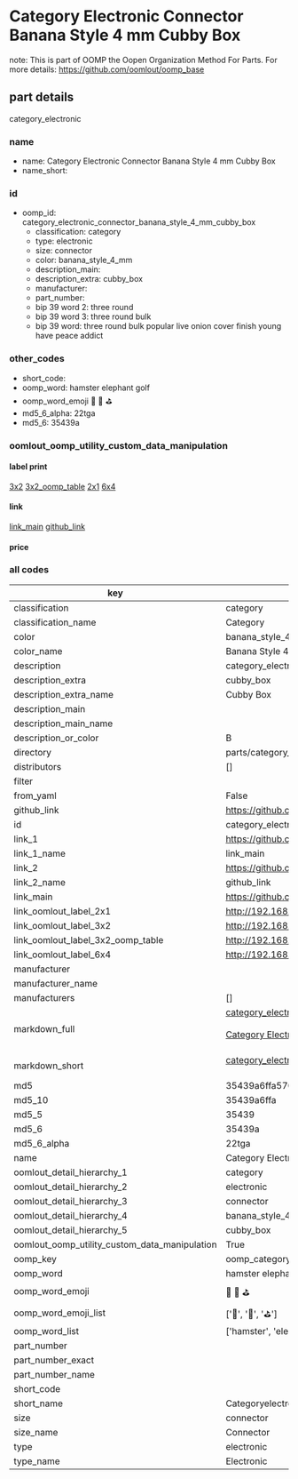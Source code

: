 # Category Electronic Connector Banana Style 4 mm Cubby Box  

note: This is part of OOMP the Oopen Organization Method For Parts. For more details: https://github.com/oomlout/oomp_base

##  part details



category_electronic

### name
* name: Category Electronic Connector Banana Style 4 mm Cubby Box
* name_short: 
### id
* oomp_id: category_electronic_connector_banana_style_4_mm_cubby_box
  * classification: category
  * type: electronic
  * size: connector
  * color: banana_style_4_mm
  * description_main: 
  * description_extra: cubby_box
  * manufacturer: 
  * part_number: 
  * bip 39 word 2: three round
  * bip 39 word 3: three round bulk
  * bip 39 word: three round bulk popular live onion cover finish young have peace addict

### other_codes
* short_code: 
* oomp_word: hamster elephant golf
* oomp_word_emoji :hamster: :elephant: :golf:
* md5_6_alpha: 22tga
* md5_6: 35439a






### oomlout_oomp_utility_custom_data_manipulation
#### label print
[3x2](http://192.168.1.245:1112/?label=oomp%2022tga)
[3x2_oomp_table](http://192.168.1.107:1112/?label=oomp%2022tga)
[2x1](http://192.168.1.242:1112/?label=oomp%2022tga)
[6x4](http://192.168.1.55:1112/?label=oomp%2022tga)    

#### link

[link_main](https://github.com/oomlout/oomlout_oomp_current_version_messy/tree/main/parts/category_electronic_connector_banana_style_4_mm_cubby_box) [github_link](https://github.com/oomlout/oomlout_oomp_part_src/tree/main/parts/category_electronic_connector_banana_style_4_mm_cubby_box)                             

#### price







### all codes 
| key | value |  
| --- | --- |  
| classification | category |  
| classification_name | Category |  
| color | banana_style_4_mm |  
| color_name | Banana Style 4 mm |  
| description | category_electronic |  
| description_extra | cubby_box |  
| description_extra_name | Cubby Box |  
| description_main |  |  
| description_main_name |  |  
| description_or_color | B  |  
| directory | parts/category_electronic_connector_banana_style_4_mm_cubby_box |  
| distributors | [] |  
| filter |  |  
| from_yaml | False |  
| github_link | https://github.com/oomlout/oomlout_oomp_part_src/tree/main/parts/category_electronic_connector_banana_style_4_mm_cubby_box |  
| id | category_electronic_connector_banana_style_4_mm_cubby_box |  
| link_1 | https://github.com/oomlout/oomlout_oomp_current_version_messy/tree/main/parts/category_electronic_connector_banana_style_4_mm_cubby_box |  
| link_1_name | link_main |  
| link_2 | https://github.com/oomlout/oomlout_oomp_part_src/tree/main/parts/category_electronic_connector_banana_style_4_mm_cubby_box |  
| link_2_name | github_link |  
| link_main | https://github.com/oomlout/oomlout_oomp_current_version_messy/tree/main/parts/category_electronic_connector_banana_style_4_mm_cubby_box |  
| link_oomlout_label_2x1 | http://192.168.1.242:1112/?label=oomp%2022tga |  
| link_oomlout_label_3x2 | http://192.168.1.245:1112/?label=oomp%2022tga |  
| link_oomlout_label_3x2_oomp_table | http://192.168.1.107:1112/?label=oomp%2022tga |  
| link_oomlout_label_6x4 | http://192.168.1.55:1112/?label=oomp%2022tga |  
| manufacturer |  |  
| manufacturer_name |  |  
| manufacturers | [] |  
| markdown_full | [category_electronic_connector_banana_style_4_mm_cubby_box](https://github.com/oomlout/oomlout_oomp_current_version_messy/tree/main/parts/category_electronic_connector_banana_style_4_mm_cubby_box)<br>[](https://github.com/oomlout/oomlout_oomp_current_version_messy/tree/main/parts/category_electronic_connector_banana_style_4_mm_cubby_box)<br>[Category Electronic Connector Banana Style 4 Mm Cubby Box](https://github.com/oomlout/oomlout_oomp_current_version_messy/tree/main/parts/category_electronic_connector_banana_style_4_mm_cubby_box)<br><br> |  
| markdown_short | [category_electronic_connector_banana_style_4_mm_cubby_box](https://github.com/oomlout/oomlout_oomp_current_version_messy/tree/main/parts/category_electronic_connector_banana_style_4_mm_cubby_box)<br><br> |  
| md5 | 35439a6ffa5706326b415a823c2f1f08 |  
| md5_10 | 35439a6ffa |  
| md5_5 | 35439 |  
| md5_6 | 35439a |  
| md5_6_alpha | 22tga |  
| name | Category Electronic Connector Banana Style 4 mm Cubby Box |  
| oomlout_detail_hierarchy_1 | category |  
| oomlout_detail_hierarchy_2 | electronic |  
| oomlout_detail_hierarchy_3 | connector |  
| oomlout_detail_hierarchy_4 | banana_style_4_mm |  
| oomlout_detail_hierarchy_5 | cubby_box |  
| oomlout_oomp_utility_custom_data_manipulation | True |  
| oomp_key | oomp_category_electronic_connector_banana_style_4_mm_cubby_box |  
| oomp_word | hamster elephant golf |  
| oomp_word_emoji | :hamster: :elephant: :golf: |  
| oomp_word_emoji_list | [':hamster:', ':elephant:', ':golf:'] |  
| oomp_word_list | ['hamster', 'elephant', 'golf'] |  
| part_number |  |  
| part_number_exact |  |  
| part_number_name |  |  
| short_code |  |  
| short_name | Categoryelectronic |  
| size | connector |  
| size_name | Connector |  
| type | electronic |  
| type_name | Electronic |  
